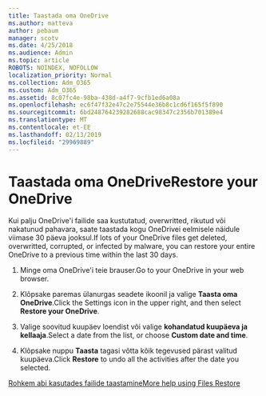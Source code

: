```yaml
---
title: Taastada oma OneDrive
ms.author: matteva
author: pebaum
manager: scotv
ms.date: 4/25/2018
ms.audience: Admin
ms.topic: article
ROBOTS: NOINDEX, NOFOLLOW
localization_priority: Normal
ms.collection: Adm_O365
ms.custom: Adm_O365
ms.assetid: 8c07fc4e-98ba-438d-a4f7-9cfb1ed6a08a
ms.openlocfilehash: ec6f47f32e47c2e75544e36b8c1cd6f165f5f890
ms.sourcegitcommit: 6bd248764239282688cac98347c2356b701389e4
ms.translationtype: MT
ms.contentlocale: et-EE
ms.lasthandoff: 02/13/2019
ms.locfileid: "29969889"
---
```

# <a name="restore-your-onedrive"></a><span data-ttu-id="e6466-102">Taastada oma OneDrive</span><span class="sxs-lookup"><span data-stu-id="e6466-102">Restore your OneDrive</span></span>

<span data-ttu-id="e6466-103">Kui palju OneDrive'i failide saa kustutatud, overwritted, rikutud või nakatunud pahavara, saate taastada kogu OneDrivei eelmisele näidule viimase 30 päeva jooksul.</span><span class="sxs-lookup"><span data-stu-id="e6466-103">If lots of your OneDrive files get deleted, overwritted, corrupted, or infected by malware, you can restore your entire OneDrive to a previous time within the last 30 days.</span></span>
  
1. <span data-ttu-id="e6466-104">Minge oma OneDrive'i teie brauser.</span><span class="sxs-lookup"><span data-stu-id="e6466-104">Go to your OneDrive in your web browser.</span></span>
    
2. <span data-ttu-id="e6466-105">Klõpsake paremas ülanurgas seadete ikoonil ja valige **Taasta oma OneDrive**.</span><span class="sxs-lookup"><span data-stu-id="e6466-105">Click the Settings icon in the upper right, and then select **Restore your OneDrive**.</span></span>
    
3. <span data-ttu-id="e6466-106">Valige soovitud kuupäev loendist või valige **kohandatud kuupäeva ja kellaaja**.</span><span class="sxs-lookup"><span data-stu-id="e6466-106">Select a date from the list, or choose **Custom date and time**.</span></span>
    
4. <span data-ttu-id="e6466-107">Klõpsake nuppu **Taasta** tagasi võtta kõik tegevused pärast valitud kuupäeva.</span><span class="sxs-lookup"><span data-stu-id="e6466-107">Click **Restore** to undo all the activities after the date you selected.</span></span> 
    
[<span data-ttu-id="e6466-108">Rohkem abi kasutades failide taastamine</span><span class="sxs-lookup"><span data-stu-id="e6466-108">More help using Files Restore</span></span>](https://go.microsoft.com/fwlink/?linkid=872874)
  

